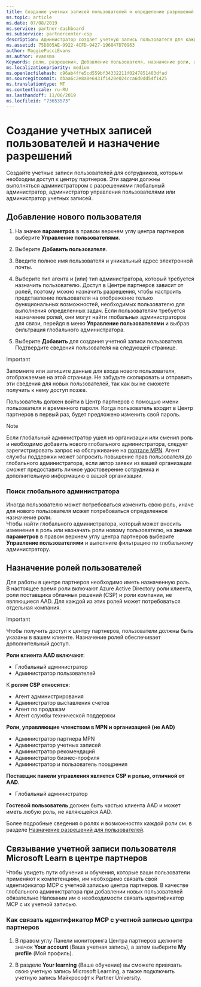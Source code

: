 ```yaml
---
title: Создание учетных записей пользователей и определение разрешений | Центр партнеров
ms.topic: article
ms.date: 07/08/2019
ms.service: partner-dashboard
ms.subservice: partnercenter-csp
description: Администратор создает учетную запись пользователя для каждого сотрудника партнера, которому необходим доступ к Центру партнеров.
ms.assetid: 75D805AE-9922-4CFD-9427-196047D70963
author: MaggiePucciEvans
ms.author: evansma
Keywords: роли, разрешения, Добавление пользователя, назначение роли, администратор, агент,
ms.localizationpriority: medium
ms.openlocfilehash: c96ab4ffe5cd559bf34332211f0247851403dfad
ms.sourcegitcommit: dbaa6c2e8a0e6431f1420e024cca6d0dd54f1425
ms.translationtype: MT
ms.contentlocale: ru-RU
ms.lasthandoff: 11/06/2019
ms.locfileid: "73653573"
---
```

# <a name="create-user-accounts-and-assign-permissions"></a>Создание учетных записей пользователей и назначение разрешений

Создайте учетные записи пользователей для сотрудников, которым необходим доступ к центру партнеров. Эти задачи должны выполняться администратором с разрешениями глобальный администратор, администратор управления пользователями или администратор учетных записей. 


## <a name="add-a-new-user"></a>Добавление нового пользователя

1. На значке **параметров** в правом верхнем углу центра партнеров выберите **Управление пользователями**.

2.  Выберите **Добавить пользователя**.

3.  Введите полное имя пользователя и уникальный адрес электронной почты.

4.  Выберите тип агента и (или) тип администратора, который требуется назначить пользователю. Доступ в Центре партнеров зависит от ролей, поэтому можно назначить разрешения, чтобы настроить представление пользователя на отображение только функциональных возможностей, необходимых пользователю для выполнения определенных задач.  Если пользователям требуется назначение ролей, они могут найти глобальных администраторов для связи, перейдя в меню **Управление пользователями** и выбрав фильтрация глобального администратора.

5.  Выберите **Добавить** для создания учетной записи пользователя. Подтвердите сведения пользователя на следующей странице.

> [!IMPORTANT]  
> Запомните или запишите данные для входа нового пользователя, отображаемые на этой странице. Не забудьте скопировать и отправить эти сведения для новых пользователей, так как вы не сможете получить к нему доступ позже. 

Пользователь должен войти в Центр партнеров с помощью имени пользователя и временного пароля. Когда пользователь входит в Центр партнеров в первый раз, будет предложено изменить свой пароль. 

> [!NOTE]  
>  Если глобальный администратор ушел из организации или сменил роль и необходимо добавить нового глобального администратора, следует зарегистрировать запрос на обслуживание на [портале MPN](https://partner.microsoft.com/support). Агент службы поддержки может запросить повышение прав пользователя до глобального администратора, если автор заявки из вашей организации сможет предоставить личное удостоверение сотрудника и дополнительную информацию о вашей организации.

### <a name="find-your-global-admin"></a>Поиск глобального администратора

Иногда пользователю может потребоваться изменить свою роль, иначе для нового пользователя может потребоваться определенное назначение роли.  
Чтобы найти глобального администратора, который может вносить изменения в роль или назначать роли новому пользователю, на **значке параметров** в правом верхнем углу центра партнеров выберите **Управление пользователями** и выполните фильтрацию по глобальному администратору. 

## <a name="assign-user-roles"></a>Назначение ролей пользователей

Для работы в центре партнеров необходимо иметь назначенную роль.  В настоящее время роли включают Azure Active Directory роли клиента, роли поставщика облачных решений (CSP) и роли компании, не являющиеся AAD. Для каждой из этих ролей может потребоваться отдельная компания.

>[!Important]
>Чтобы получить доступ к центру партнеров, пользователи должны быть указаны в вашем клиенте. Назначение ролей обеспечивает дополнительный доступ.


**Роли клиента AAD включают**:
- Глобальный администратор
- Администратор пользователей

К **ролям CSP относятся**:
- Агент администрирования
- Администратор выставления счетов
- Агент по продажам
- Агент службы технической поддержки

**Роли, управляющие членством в MPN и организацией (не AAD)**
- Администратор партнера MPN
- Администратор учетных записей
- Администратор рекомендаций
- Администратор бизнес-профиля
- Администратор и пользователь поощрения

**Поставщик панели управления является CSP и ролью, отличной от AAD**.
- Глобальный администратор

**Гостевой пользователь** должен быть частью клиента AAD и может иметь любую роль, не являющейся AAD.

Более подробные сведения о ролях и возможностях каждой роли см. в разделе [Назначение разрешений для пользователей](permissions-overview.md).

## <a name="associate-a-users-microsoft-learn-account-in-partner-center"></a>Связывание учетной записи пользователя Microsoft Learn в центре партнеров

Чтобы увидеть пути обучения и обучения, которые ваши пользователи применяют к компетенциям, им необходимо связать свой идентификатор MCP с учетной записью центра партнеров. В качестве глобального администратора при добавлении новых пользователей обязательно Напомним им о необходимости связать идентификатор MCP с их учетной записью. 

### <a name="how-to-associate-your-mcp-id-to-your-partner-center-account"></a>Как связать идентификатор MCP с учетной записью центра партнеров

1. В правом углу Панели мониторинга Центра партнеров щелкните значок **Your account** (Ваша учетная запись), а затем выберите **My profile** (Мой профиль).

2. В разделе **Your learning** (Ваше обучение) вы сможете привязать свою учетную запись Microsoft Learning, а также подключить учетную запись Майкрософт к Partner University.








